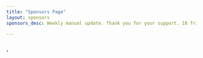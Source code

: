 ```yaml
---
title: "Sponsors Page"
layout: sponsors
sponsors_desc: Weekly manual update. Thank you for your support. 10 friends have sponsored me.

---
```

### .